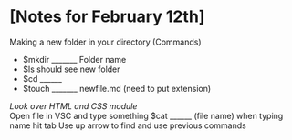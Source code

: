 # [Notes for February 12th]

Making a new folder in your directory 
(Commands) 
- $mkdir _______ Folder name 
- $ls should see new folder 
- $cd ______
- $touch _______ newfile.md (need to put extension)

*Look over HTML and CSS module*  
Open file in VSC and type something 
$cat ______ (file name) when typing name hit tab 
Use up arrow to find and use previous commands 